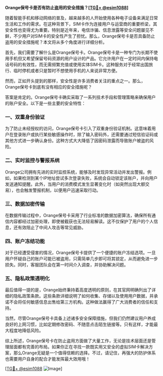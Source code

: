 **Orange保号卡是否有防止盗用的安全措施？[[TG💪+ @esim1088](https://t.me/s/esim1088)]**

随着智能手机和移动网络的普及，越来越多的人开始使用各种电子设备来满足日常生活和工作的需求。在这种背景下，SIM卡作为连接用户与运营商的重要桥梁，其安全性也变得尤为重要。特别是近年来，电信诈骗、信息泄露等安全问题屡见不鲜，不少用户对SIM卡的安全性产生了担忧。那么，Orange保号卡是否具备防止盗用的安全措施呢？本文将从多个角度进行详细分析。

首先，我们需要了解什么是Orange保号卡。Orange保号卡是一种专门为长期不使用手机但又希望保留号码资源的用户设计的产品。它允许用户在一定时间内保持电话号码的有效性，而无需频繁充值或使用实体SIM卡。这种服务对于经常出国旅行、临时停机或者只是暂时不想使用手机的人来说非常方便。

然而，正如开头提到的那样，安全性是许多消费者关注的重点之一。那么，Orange保号卡到底有没有相应的安全措施呢？

答案是肯定的。Orange保号卡确实采取了一系列技术手段和管理策略来确保用户的账户安全。以下是一些主要的安全特性：

### 一、双重身份验证

为了防止未经授权的访问，Orange保号卡引入了双重身份验证机制。这意味着用户在登录账户或执行某些敏感操作时，除了输入密码外，还需要通过短信验证码或其他方式进一步确认身份。这种方式大大降低了因密码泄露而导致账户被盗的风险。

### 二、实时监控与警报系统

Orange公司拥有先进的实时监控系统，能够及时发现异常活动并发出警报。例如，如果检测到某个IP地址尝试多次登录失败，系统会自动锁定该账户，并向用户发送通知提醒。此外，当用户的消费模式发生显著变化时（如突然出现大额交易），也会触发警报机制，以便用户迅速采取行动。

### 三、数据加密传输

在数据传输过程中，Orange保号卡采用了行业标准的数据加密算法，确保所有通信内容都经过加密处理，即使被截获也无法轻易解读。这不仅保护了用户的个人信息，还有效阻止了中间人攻击等常见威胁。

### 四、账户冻结功能

对于已经遭受侵害的情况，Orange保号卡提供了一个便捷的账户冻结选项。一旦用户怀疑自己的账户可能已被盗用，只需简单几步即可将其锁定，从而避免进一步损失。同时，客服团队会在第一时间介入调查，并协助解决问题。

### 五、隐私政策透明化

最后值得一提的是，Orange始终秉持着高度透明的原则，在其官网明确列出了详细的隐私政策条款。这些条款详细说明了如何收集、存储以及使用用户数据，并承诺不会将任何敏感信息出售给第三方机构。这种做法赢得了广大消费者的信任和支持。

当然，尽管Orange保号卡具备上述诸多安全保障措施，但我们仍然建议用户养成良好的上网习惯，比如定期修改密码、不随意点击陌生链接等。只有这样，才能最大程度地降低风险。

综上所述，Orange保号卡在防止盗用方面做了大量工作，无论是技术层面还是管理层面都有完善的布局。如果你正在寻找一款既实用又安全的虚拟SIM卡解决方案，那么Orange无疑是一个值得信赖的选择。不过，请记住，再强大的防护体系也需要用户自身的配合才能发挥最大效用哦！

[[TG💪+ @esim1088](https://t.me/s/esim1088) ![Image](https://i.postimg.cc/4NQfJmqS/Snipaste-2025-05-13-00-14-12.png)]